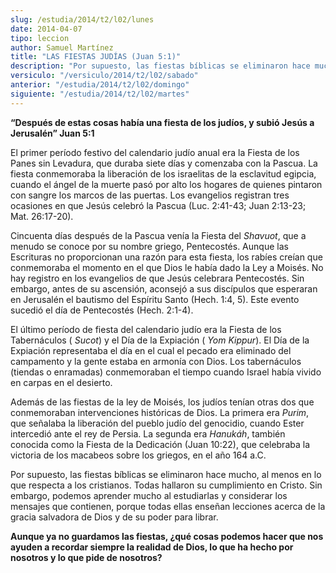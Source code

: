 ```yaml
---
slug: /estudia/2014/t2/l02/lunes
date: 2014-04-07
tipo: leccion
author: Samuel Martínez
title: "LAS FIESTAS JUDÍAS (Juan 5:1)"
description: "Por supuesto, las fiestas bíblicas se eliminaron hace mucho, al menos en lo que respecta a los cristianos. Todas hallaron su cumplimiento en Cristo. Sin embargo, podemos..."
versiculo: "/versiculo/2014/t2/l02/sabado"
anterior: "/estudia/2014/t2/l02/domingo"
siguiente: "/estudia/2014/t2/l02/martes"
---
```


**“Después de estas cosas había una fiesta de los judíos, y subió Jesús a Jerusalén” Juan 5:1**

El primer período festivo del calendario judío anual era la Fiesta de los Panes sin Levadura, que duraba siete días y comenzaba con la Pascua. La fiesta conmemoraba la liberación de los israelitas de la esclavitud egipcia, cuando el ángel de la muerte pasó por alto los hogares de quienes pintaron con sangre los marcos de las puertas. Los evangelios registran tres ocasiones en que Jesús celebró la Pascua (Luc. 2:41-43; Juan 2:13-23; Mat. 26:17-20).

Cincuenta días después de la Pascua venía la Fiesta del _Shavuot_, que a menudo se conoce por su nombre griego, Pentecostés. Aunque las Escrituras no proporcionan una razón para esta fiesta, los rabíes creían que conmemoraba el momento en el que Dios le había dado la Ley a Moisés. No hay registro en los evangelios de que Jesús celebrara Pentecostés. Sin embargo, antes de su ascensión, aconsejó a sus discípulos que esperaran en Jerusalén el bautismo del Espíritu Santo (Hech. 1:4, 5). Este evento sucedió el día de Pentecostés (Hech. 2:1-4).

El último período de fiesta del calendario judío era la Fiesta de los Tabernáculos ( _Sucot_) y el Día de la Expiación ( _Yom_ _Kippur_). El Día de la Expiación representaba el día en el cual el pecado era eliminado del campamento y la gente estaba en armonía con Dios. Los tabernáculos (tiendas o enramadas) conmemoraban el tiempo cuando Israel había vivido en carpas en el desierto.

Además de las fiestas de la ley de Moisés, los judíos tenían otras dos que conmemoraban intervenciones históricas de Dios. La primera era _Purim_, que señalaba la liberación del pueblo judío del genocidio, cuando Ester intercedió ante el rey de Persia. La segunda era _Hanukáh_, también conocida como la Fiesta de la Dedicación (Juan 10:22), que celebraba la victoria de los macabeos sobre los griegos, en el año 164 a.C.

Por supuesto, las fiestas bíblicas se eliminaron hace mucho, al menos en lo que respecta a los cristianos. Todas hallaron su cumplimiento en Cristo. Sin embargo, podemos aprender mucho al estudiarlas y considerar los mensajes que contienen, porque todas ellas enseñan lecciones acerca de la gracia salvadora de Dios y de su poder para librar.

**Aunque ya no guardamos las fiestas, ¿qué cosas podemos hacer que nos ayuden a recordar siempre la realidad de Dios, lo que ha hecho por nosotros y lo que pide de nosotros?**
